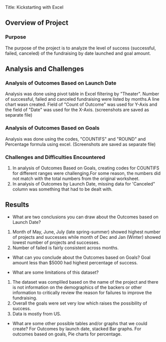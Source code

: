 Title: Kickstarting with Excel

## Overview of Project

### Purpose
The purpose of the project is to analyze the level of success (successful, failed, canceled) of the fundraising by date launched and goal amount.

## Analysis and Challenges
 

### Analysis of Outcomes Based on Launch Date
Analysis was done using pivot table in Excel filtering by "Theater". 
Number of successful, failed and canceled fundraising were listed by months.A line chart wasn created.
Field of "Count of Outcome" was used for Y-Axis and the field of "Date" was used for the X-Axis. 
(screenshots are saved as separate file)



### Analysis of Outcomes Based on Goals
Analysis was done using the codes, "COUNTIFS" and "ROUND" and Percentage formula using excel. (Screenshots are saved as separate file)

### Challenges and Difficulties Encountered
1. In analysis of Outcomes Based on Goals, creating codes for COUNTIFS for different ranges were challenging.For some reason, the numbers did not match with the total numbers from the original worksheet.
2. In analysis of Outcomes by Launch Date, missing data for 'Canceled" column was something that had to be dealt with.


## Results

- What are two conclusions you can draw about the Outcomes based on Launch Date?
1. Month of May, June, July (late spring-summer) showed highest number of projects and successes while month of Dec and Jan (Winter) showed lowest number of projects and successes.
2. Number of failed is fairly consistent across months.  

- What can you conclude about the Outcomes based on Goals?
Goal amount less than $5000 had highest percentage of success. 

- What are some limitations of this dataset? 
1. The dataset was compliled based on the name of the project and there is not information on the demographics of the backers or other information to critically review the reason for failures to improve the fundraising. 
2. Overall the goals were set very low which raises the possibility of success.
3. Data is mostly from US.

- What are some other possible tables and/or graphs that we could create?
For Outcomes by launch date, stacked Bar graphs. 
For outcomes based on goals, Pie charts for percentage. 


